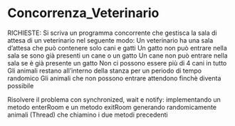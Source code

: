 # Concorrenza_Veterinario

RICHIESTE:
Si scriva un programma concorrente che gestisca la sala di attesa di un veterinario nel seguente modo:
Un veterinario ha una sala d’attesa che può contenere solo cani e gatti
Un gatto non può entrare nella sala se sono già presenti un cane o un gatto
Un cane non può entrare nella sala se è già presente un gatto
Non ci possono essere più di 4 cani in tutto
Gli animali restano all’interno della stanza per un periodo di tempo randomico
Gli animali che non possono entrare attendono finchè diventa possibile

Risolvere il problema con synchronized, wait e notify:
implementando un metodo enterRoom e un metodo exitRoom
generando randomicamente animali (Thread) che chiamino i due metodi precedenti
